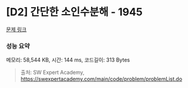 # [D2] 간단한 소인수분해 - 1945 

[문제 링크](https://swexpertacademy.com/main/code/problem/problemDetail.do?contestProbId=AV5Pl0Q6ANQDFAUq) 

### 성능 요약

메모리: 58,544 KB, 시간: 144 ms, 코드길이: 313 Bytes



> 출처: SW Expert Academy, https://swexpertacademy.com/main/code/problem/problemList.do